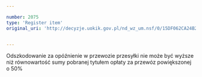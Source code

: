 ```yaml
---

number: 2075
type: 'Register item'
original_uri: 'http://decyzje.uokik.gov.pl/nd_wz_um.nsf/0/15DF062CA24B2FC9C12577CB004619F4?OpenDocument'


---
```


Odszkodowanie za opóźnienie w przewozie przesyłki nie może być wyższe niż równowartość sumy pobranej tytułem opłaty za przewóz powiększonej o 50%
